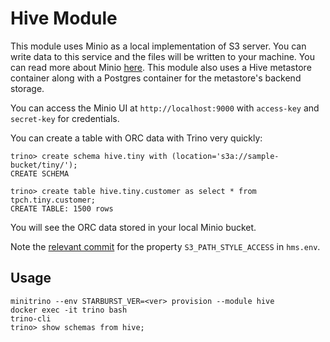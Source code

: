 # Hive Module

This module uses Minio as a local implementation of S3 server. You can write
data to this service and the files will be written to your machine. You can read
more about Minio
[here](https://docs.min.io/docs/minio-docker-quickstart-guide.html). This module
also uses a Hive metastore container along with a Postgres container for the
metastore's backend storage.

You can access the Minio UI at `http://localhost:9000` with `access-key` and
`secret-key` for credentials.

You can create a table with ORC data with Trino very quickly:

    trino> create schema hive.tiny with (location='s3a://sample-bucket/tiny/');
    CREATE SCHEMA

    trino> create table hive.tiny.customer as select * from tpch.tiny.customer;
    CREATE TABLE: 1500 rows

You will see the ORC data stored in your local Minio bucket.

Note the [relevant
commit](https://github.com/starburstdata/docker-images/commit/6b29c2359a173ca6971267fa05191258b1964c8b#diff-8961ce993089ebecf98d0457b676e626)
for the property `S3_PATH_STYLE_ACCESS` in `hms.env`.

## Usage

    minitrino --env STARBURST_VER=<ver> provision --module hive
    docker exec -it trino bash 
    trino-cli
    trino> show schemas from hive;
